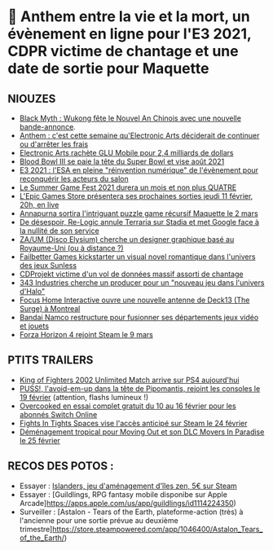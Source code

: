 # 🧇 Anthem entre la vie et la mort, un évènement en ligne pour l'E3 2021, CDPR victime de chantage et une date de sortie pour Maquette

## NIOUZES

- [Black Myth : Wukong fête le Nouvel An Chinois avec une nouvelle bande-annonce](https://www.ign.com/videos/black-myth-wukong-official-year-of-the-ox-gameplay-trailer ).
- [Anthem : c'est cette semaine qu'Electronic Arts déciderait de continuer ou d'arrêter les frais](https://www.bloomberg.com/news/articles/2021-02-08/electronic-arts-to-decide-fate-of-anthem-game-this-week)
- [Electronic Arts rachète GLU Mobile pour 2,4 milliards de dollars](https://ir.ea.com/press-releases/press-release-details/2021/Electronic-Arts-to-Acquire-Glu-Mobile-Creating-a-New-Global-Leader-in-the-Largest-and-Fastest-Growing-Gaming-Segment/default.aspx)
- [Blood Bowl III se paie la tête du Super Bowl et vise août 2021](https://www.youtube.com/watch?v=gtbgKR2OLBc )
- [E3 2021 : l'ESA en pleine "réinvention numérique" de l'évènement pour reconquérir les acteurs du salon](https://www.videogameschronicle.com/news/e3-pushes-forward-with-plans-for-a-digital-2021-event/)
- [Le Summer Game Fest 2021 durera un mois et non plus QUATRE](https://www.pcgamesn.com/summer-game-fest-2021-schedule)
- [L'Epic Games Store présentera ses prochaines sorties jeudi 11 février, 20h, en live](https://www.epicgames.com/store/fr/news/introducing-the-epic-games-store-spring-showcase-and-sale-coming-february-11)
- [Annapurna sortira l'intriguant puzzle game récursif Maquette le 2 mars](https://www.youtube.com/watch?v=P0bPPmC2zms)
- [De désespoir, Re-Logic annule Terraria sur Stadia et met Google face à la nullité de son service](https://www.pcgamer.com/terraria-creator-cancels-stadia-port-after-being-locked-out-of-google-account/) 
- [ZA/UM (Disco Elysium) cherche un designer graphique basé au Royaume-Uni (ou à distance ?)](https://www.gamesjobsdirect.com/details/Graphic-Designer/155689)
- [Failbetter Games kickstarter un visual novel romantique dans l'univers des jeux Sunless](https://www.kickstarter.com/projects/failbetter/mask-of-the-rose-a-fallen-london-romance)
- [CDProjekt victime d'un vol de données massif assorti de chantage](https://twitter.com/CDPROJEKTRED/status/1359048125403590660/photo/1)
- [343 Industries cherche un producer pour un "nouveau jeu dans l'univers d'Halo"](https://gamingbolt.com/343-industries-seemingly-hiring-for-new-project-in-halo-franchise)
- [Focus Home Interactive ouvre une nouvelle antenne de Deck13 (The Surge) à Montreal](https://www.gamasutra.com/view/news/377191/Focus_Home_Interactive_opens_up_new_Deck13_studio_in_Montreal.php)
- [Bandai Namco restructure pour fusionner ses départements jeux vidéo et jouets](https://www.nintendolife.com/news/2021/02/bandai_namco_appoints_new_president_will_begin_division_restructure_this_april)
- [Forza Horizon 4 rejoint Steam le 9 mars](https://www.gamekult.com/actualite/forza-horizon-4-prend-la-route-de-steam-3050835847.html)

## PTITS TRAILERS

- [King of Fighters 2002 Unlimited Match arrive sur PS4 aujourd'hui](https://www.youtube.com/watch?v=Wsqm1xL1evI )
- [PUSS!, l'avoid-em-up dans la tête de Pipomantis, rejoint les consoles le 19 février](https://www.youtube.com/watch?v=l8aRSMG0gtAk) (attention, flashs lumineux !)
- [Overcooked en essai complet gratuit du 10 au 16 février pour les abonnés Switch Online](https://www.youtube.com/watch?v=lcVISRmANIo)
- [Fights In Tights Spaces vise l'accès anticipé sur Steam le 24 février](https://www.youtube.com/watch?v=eFvirN-0ync)
- [Déménagement tropical pour Moving Out et son DLC Movers In Paradise le 25 février](https://www.youtube.com/watch?v=8Gt3V-wW_74)

## RECOS DES POTOS :

- Essayer : [Islanders, jeu d'aménagement d'îles zen, 5€ sur Steam](https://store.steampowered.com/app/1046030/ISLANDERS/)
- Essayer : [Guildlings, RPG fantasy mobile disponibe sur Apple Arcade]https://apps.apple.com/us/app/guildlings/id1114224350)
- Surveiller : [Astalon - Tears of the Earth, plateforme-action (très) à l'ancienne pour une sortie prévue au deuxième trimestre]https://store.steampowered.com/app/1046400/Astalon_Tears_of_the_Earth/)
